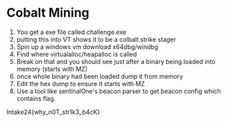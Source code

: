 # Cobalt Mining

1) You get a exe file called challenge.exe
2) putting this into VT shows it to be a colbalt strike stager
3) Spin up a windows vm download x64dbg/windbg
4) Find where virtualalloc/heapalloc is called 
5) Break on that and you should see just after a binary being loaded into memory (starts with MZ)
6) once whole binary had been loaded dump it from memory
7) Edit the hex dump to ensure it starts with MZ
8) Use a tool like sentinalOne's beacon parser to get beacon config which contains flag.


Intake24{why_n0T_str1k3_b4cK}